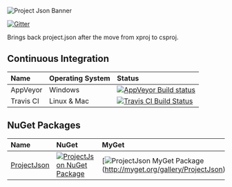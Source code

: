 ![Project Json Banner](https://raw.githubusercontent.com/RehanSaeed/ProjectJson/master/Images/Banner.png)

 [![Gitter](https://img.shields.io/gitter/room/nwjs/nw.js.svg?maxAge=2592000)](https://gitter.im/RehanSaeed/Lobby?utm_source=share-link&utm_medium=link&utm_campaign=share-link)
 
Brings back project.json after the move from xproj to csproj.
  
## Continuous Integration

| Name      | Operating System | Status |
| :---      | :---             | :---   |
| AppVeyor  | Windows          | [![AppVeyor Build status](https://ci.appveyor.com/api/projects/status/aknwu9sil3dv3im0?svg=true)](https://ci.appveyor.com/project/RehanSaeed/projectjson) |
| Travis CI | Linux & Mac      | [![Travis CI Build Status](https://img.shields.io/travis/RehanSaeed/ProjectJson.svg?maxAge=3600&label=travis)](https://travis-ci.org/RehanSaeed/ProjectJson) |

## NuGet Packages

| Name | NuGet | MyGet |
| :--- | :---  | :---  |
| [ProjectJson](https://www.nuget.org/packages/ProjectJson/) | [![ProjectJson NuGet Package](https://img.shields.io/nuget/v/ProjectJson.svg)](https://www.nuget.org/packages/ProjectJson/) | [![ProjectJson MyGet Package](https://img.shields.io/myget/rehansaeed/v/ProjectJson.svg) (http://myget.org/gallery/ProjectJson)|